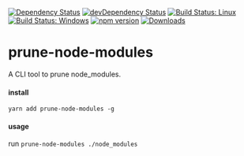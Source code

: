 [![Dependency Status](https://david-dm.org/plantain-00/prune-node-modules.svg)](https://david-dm.org/plantain-00/prune-node-modules)
[![devDependency Status](https://david-dm.org/plantain-00/prune-node-modules/dev-status.svg)](https://david-dm.org/plantain-00/prune-node-modules#info=devDependencies)
[![Build Status: Linux](https://travis-ci.org/plantain-00/prune-node-modules.svg?branch=master)](https://travis-ci.org/plantain-00/prune-node-modules)
[![Build Status: Windows](https://ci.appveyor.com/api/projects/status/github/plantain-00/prune-node-modules?branch=master&svg=true)](https://ci.appveyor.com/project/plantain-00/prune-node-modules/branch/master)
[![npm version](https://badge.fury.io/js/prune-node-modules.svg)](https://badge.fury.io/js/prune-node-modules)
[![Downloads](https://img.shields.io/npm/dm/prune-node-modules.svg)](https://www.npmjs.com/package/prune-node-modules)

# prune-node-modules
A CLI tool to prune node_modules.

#### install

`yarn add prune-node-modules -g`

#### usage

run `prune-node-modules ./node_modules`
